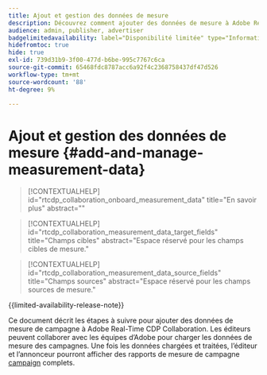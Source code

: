 ```yaml
---
title: Ajout et gestion des données de mesure
description: Découvrez comment ajouter des données de mesure à Adobe Real-Time CDP Collaboration.
audience: admin, publisher, advertiser
badgelimitedavailability: label="Disponibilité limitée" type="Informative" url="https://helpx.adobe.com/fr/legal/product-descriptions/real-time-customer-data-platform-collaboration.html newtab=true"
hidefromtoc: true
hide: true
exl-id: 739d31b9-3f00-477d-b6be-995c7767c6ca
source-git-commit: 65468fdc8787acc6a92f4c2368758437df47d526
workflow-type: tm+mt
source-wordcount: '88'
ht-degree: 9%

---
```


# Ajout et gestion des données de mesure {#add-and-manage-measurement-data}

>[!CONTEXTUALHELP]
>id="rtcdp_collaboration_onboard_measurement_data"
>title="En savoir plus"
>abstract=""

>[!CONTEXTUALHELP]
>id="rtcdp_collaboration_measurement_data_target_fields"
>title="Champs cibles"
>abstract="Espace réservé pour les champs cibles de mesure."

>[!CONTEXTUALHELP]
>id="rtcdp_collaboration_measurement_data_source_fields"
>title="Champs sources"
>abstract="Espace réservé pour les champs sources de mesure."

{{limited-availability-release-note}}

Ce document décrit les étapes à suivre pour ajouter des données de mesure de campagne à Adobe Real-Time CDP Collaboration. Les éditeurs peuvent collaborer avec les équipes d’Adobe pour charger les données de mesure des campagnes. Une fois les données chargées et traitées, l’éditeur et l’annonceur pourront afficher des rapports de mesure de campagne [campaign](/help/guide/collaborate/measure.md) complets.
